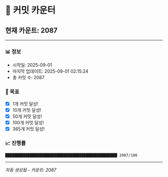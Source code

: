 # 🔢 커밋 카운터

## 현재 카운트: 2087

---

### 📊 정보
- 시작일: 2025-09-01
- 마지막 업데이트: 2025-09-01 02:15:24
- 총 커밋 수: 2087

### 🎯 목표
- [x] 1개 커밋 달성!
- [x] 10개 커밋 달성!
- [x] 50개 커밋 달성!
- [x] 100개 커밋 달성!
- [x] 365개 커밋 달성!

### 📈 진행률
```
██████████████████████████████████████████████████ 2087/100
```

---
*자동 생성됨 - 카운트: 2087*
